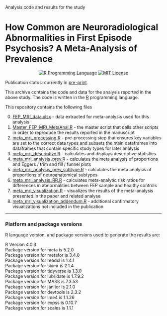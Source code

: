 Analysis code and results for the study

# How Common are Neuroradiological Abnormalities in First Episode Psychosis? A Meta-Analysis of Prevalence 

<p align="center">
	<a href="https://en.wikipedia.org/wiki/R_(programming_language)"><img
		alt="R Programming Language"
		src="https://img.shields.io/badge/Language-R-%232268BB.svg"></a>
	<a href="https://opensource.org/licenses/MIT"><img
		alt="MIT License"
		src="https://img.shields.io/badge/license-MIT-blue.svg"></a>
</p>

Publication status: currently in [pre-print](https://www.medrxiv.org/).

This archive contains the code and data for the analysis reported in the above study. The code is written in the [R](https://en.wikipedia.org/wiki/R_(programming_language)) programming language.

This repository contains the following files

0. [FEP_MRI_data.xlsx](https://github.com/vaughanbell/FEP_MRI_anormality_Meta/blob/main/FEP_MRI_data.xlsx) - data extracted for meta-analysis used for this analysis
1.  [Master_FEP_MRI_MetaAnal.R](https://github.com/grahamblackman/FEP_MRI_anormality_Meta/blob/main/Master_FEP_MRI_MetaAnal.R) - the master script that calls other scripts in order to reproduce the results reported in the manuscript
2.  [meta_mri_processing.R](https://github.com/grahamblackman/FEP_MRI_anormality_Meta/blob/main/meta_mri_processing.R) - pre-processing step that ensures key variables are set to the correct data types and subsets the main dataframes into dataframes that contain specific study types for later analysis
3. [meta_mri_descriptive.R](https://github.com/grahamblackman/FEP_MRI_anormality_Meta/blob/main/meta_mri_descriptive.R) - calculates and displays descriptive statistics
4. [meta_mri_analysis_prev.R](https://github.com/grahamblackman/FEP_MRI_anormality_Meta/blob/main/meta_mri_analysis_prev.R) - calculates the meta analysis of proportions and Eggers / trim and fill / funnel plots
5. [meta_mri_analysis_prev_subtype.R](https://github.com/grahamblackman/FEP_MRI_anormality_Meta/blob/main/meta_mri_analysis_prev_subtype.R) - calculates the meta analysis of proportions of neuroanatomical subtypes
6. [meta_mri_analysis_RR.R](https://github.com/grahamblackman/FEP_MRI_anormality_Meta/blob/main/meta_mri_analysis_RR.R) - calculates meta-analytic risk ratios for differences in abnormalities between FEP sample and healthy controls
7. [meta_mri_visualization.R](https://github.com/grahamblackman/FEP_MRI_anormality_Meta/blob/main/meta_mri_visualization.R) - visualizes the results of the meta-analysis presented in the paper and related analyse
8. [meta_mri_visualization_addendum.R](https://github.com/grahamblackman/FEP_MRI_anormality_Meta/blob/main/meta_mri_visualization_addendum.R) - additional confirmatory visualizations not included in the publication

---

### Platform and package versions

R language version, and package versions used to generate the results are:

R Version 4.0.3<br>
Package version for meta is 5.2.0<br>
Package version for metafor is 3.4.0<br>
Package version for readxl is 1.4.1<br>
Package version for skimr is 2.1.4<br>
Package version for tidyverse is 1.3.0<br>
Package version for lubridate is 1.7.9.2<br>
Package version for MASS is 7.3.53<br>
Package version for janitor is 2.1.0<br>
Package version for devtools is 2.3.2<br>
Package version for lme4 is 1.1.26<br>
Package version for expss is 0.10.7<br>
Package version for scales is 1.1.1<br>


